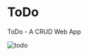 # ToDo
ToDo - A CRUD Web App 

![todo](https://user-images.githubusercontent.com/64373931/153718116-2f852c34-b391-45c9-b58f-35245f697efb.png)
